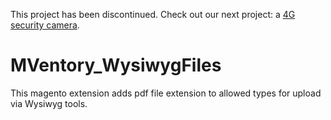 This project has been discontinued. Check out our next project: a [4G security camera](https://sensorable.io).

# MVentory_WysiwygFiles

This magento extension adds pdf file extension to allowed types for upload via Wysiwyg tools.
